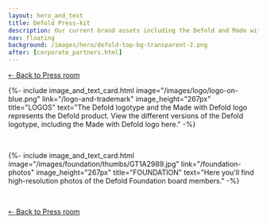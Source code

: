 ```yaml
---
layout: hero_and_text
title: Defold Press-kit
description: Our current brand assets including the Defold and Made with Defold logos. You will also find a selection of high-resolution photos of the Defold Foundation board members.
nav: floating
background: /images/hero/defold-top-bg-transparent-2.png
after: [corporate_partners.html]
---
```


[⇠ Back to Press room](/press)

<div style="display: grid; grid-template-columns: repeat(auto-fit, minmax(400px, 1fr)); grid-gap: 2rem; padding: 0px;">
{%- include image_and_text_card.html image="/images/logo/logo-on-blue.png" link="/logo-and-trademark" image_height="267px" title="LOGOS" text="The Defold logotype and the Made with Defold logo represents the Defold product. View the different versions of the Defold logotype, including the Made with Defold logo here." -%}

{%- include image_and_text_card.html image="/images/foundation/thumbs/GT1A2989.jpg" link="/foundation-photos" image_height="267px" title="FOUNDATION" text="Here you'll find high-resolution photos of the Defold Foundation board members." -%}
</div>

<br/>

[⇠ Back to Press room](/press)
